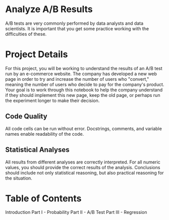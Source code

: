 # Analyze A/B Results
A/B tests are very commonly performed by data analysts and data scientists. It is important that you get some practice working with the difficulties of these.

# Project Details
For this project, you will be working to understand the results of an A/B test run by an e-commerce website. The company has developed a new web page in order to try and increase the number of users who "convert," meaning the number of users who decide to pay for the company's product. Your goal is to work through this notebook to help the company understand if they should implement this new page, keep the old page, or perhaps run the experiment longer to make their decision.

## Code Quality
All code cells can be run without error.
Docstrings, comments, and variable names enable readability of the code.

## Statistical Analyses
All results from different analyses are correctly interpreted.
For all numeric values, you should provide the correct results of the analysis.
Conclusions should include not only statistical reasoning, but also practical reasoning for the situation.

# Table of Contents

  Introduction
  Part I - Probability
  Part II - A/B Test
  Part III - Regression
